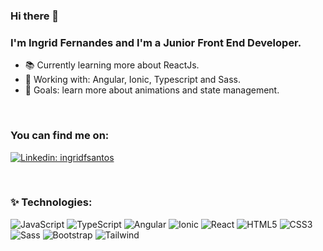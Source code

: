 ### Hi there 👋

### I'm Ingrid Fernandes and I'm a Junior Front End Developer.

- 📚  Currently learning more about ReactJs.
- 💼  Working with: Angular, Ionic, Typescript and Sass.
- 🎯  Goals: learn more about animations and state management.

<br />

### You can find me on: 
[![Linkedin: ingridfsantos](https://img.shields.io/badge/-Linkedin-blue?style=flat-square&logo=Linkedin&logoColor=white&link=https://www.linkedin.com/in/ingridfsantos/)](https://www.linkedin.com/in/ingridfsantos/)

<br />

### ✨ Technologies:

![JavaScript](https://img.shields.io/badge/-JavaScript-black?style=flat-square&logo=javascript)
![TypeScript](https://img.shields.io/badge/-TypeScript-007ACC?style=flat-square&logo=typescript)
![Angular](https://img.shields.io/badge/-Angular-DD0031?style=flat-square&logo=angular)
![Ionic](https://img.shields.io/badge/-Ionic-3880FF?style=flat-square&logo=ionic&logoColor=white)
![React](https://img.shields.io/badge/React-EEEEEE?style=flat-square&logo=react&logoColor=61DAFB)
![HTML5](https://img.shields.io/badge/-HTML5-E34F26?style=flat-square&logo=html5&logoColor=white)
![CSS3](https://img.shields.io/badge/-CSS3-1572B6?style=flat-square&logo=css3)
![Sass](https://img.shields.io/badge/-Sass-CC6699?style=flat-square&logo=sass&logoColor=white)
![Bootstrap](https://img.shields.io/badge/-Bootstrap-563D7C?style=flat-square&logo=bootstrap)
![Tailwind](https://img.shields.io/badge/Tailwind%20CSS-282C34?style=flat-square&logo=tailwind-css&logoColor=38B2AC)



[linkedin]: https://linkedin.com/in/ingridfs

